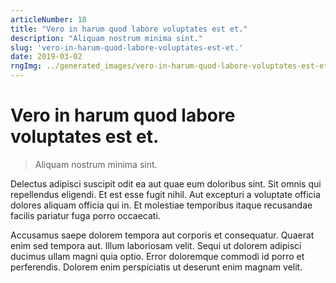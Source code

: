 ```yaml
---
articleNumber: 18
title: "Vero in harum quod labore voluptates est et."
description: "Aliquam nostrum minima sint."
slug: 'vero-in-harum-quod-labore-voluptates-est-et.'
date: 2019-03-02
rngImg: ../generated_images/vero-in-harum-quod-labore-voluptates-est-et..jpg
---
```


# Vero in harum quod labore voluptates est et.

> Aliquam nostrum minima sint.

Delectus adipisci suscipit odit ea aut quae eum doloribus sint. Sit omnis qui repellendus eligendi. Et est esse fugit nihil. Aut excepturi a voluptate officia dolores aliquam officia qui in. Et molestiae temporibus itaque recusandae facilis pariatur fuga porro occaecati.
 Accusamus saepe dolorem tempora aut corporis et consequatur. Quaerat enim sed tempora aut. Illum laboriosam velit. Sequi ut dolorem adipisci ducimus ullam magni quia optio. Error doloremque commodi id porro et perferendis. Dolorem enim perspiciatis ut deserunt enim magnam velit.
